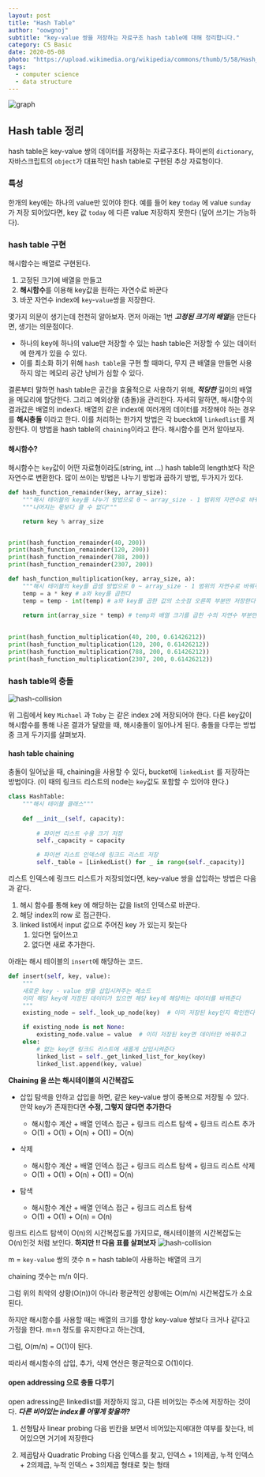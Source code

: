```yaml
---
layout: post
title: "Hash Table"
author: "oowgnoj"
subtitle: "key-value 쌍을 저장하는 자료구조 hash table에 대해 정리합니다."
category: CS Basic
date: 2020-05-08
photo: "https://upload.wikimedia.org/wikipedia/commons/thumb/5/58/Hash_table_4_1_1_0_0_1_0_LL.svg/480px-Hash_table_4_1_1_0_0_1_0_LL.svg.png"
tags:
  - computer science
  - data structure
---
```


![graph](./../images/in-post/data-structure/hash-table.png)

## Hash table 정리

hash table은 key-value 쌍의 데이터를 저장하는 자료구조다. 파이썬의 `dictionary`, 자바스크립트의 `object`가 대표적인 hash table로 구현된 추상 자료형이다. 

### 특성

한개의 key에는 하나의 value만 있어야 한다. 
예를 들어 key `today` 에 value `sunday` 가 저장 되어있다면, key 값 `today` 에 다른 value 저장하지 못한다 (덮어 쓰기는 가능하다).


### hash table 구현

해시함수는 배열로 구현된다. 
1. 고정된 크기에 배열을 만들고 
2. **해시함수**를 이용해 key값을 원하는 자연수로 바꾼다 
3. 바꾼 자연수 index에 `key`-`value`쌍을 저장한다.

몇가지 의문이 생기는데 천천히 알아보자.
먼저 아래는 1번 ***고정된 크기의 배열***을 만든다면, 생기는 의문점이다.

- 하나의 key에 하나의 value만 저장할 수 있는 hash table은 저장할 수 있는 데이터에 한계가 있을 수 있다.
- 이를 최소화 하기 위해 `hash table`을 구현 할 때마다, 무지 큰 배열을 만들면 사용하지 않는 메모리 공간 낭비가 심할 수 있다.


결론부터 말하면 hash table은 공간을 효율적으로 사용하기 위해, ***적당한*** 길이의 배열을 메모리에 할당한다. 그리고 예외상황 (충돌)을 관리한다. 자세히 말하면, 해시함수의 결과값은 배열의 index다. 배열의 같은 index에 여러개의 데이터를 저장해야 하는 경우를 **해시충돌** 이라고 한다. 이를 처리하는 한가지 방법은 각 bueckt에 `linkedlist`를 저장한다. 이 방법을 hash table의 `chaining`이라고 한다. 해시함수를 먼저 알아보자.


#### 해시함수?
해시함수는 `key`값이 어떤 자료형이라도(string, int ...) hash table의 length보다 작은 자연수로 변환한다. 많이 쓰이는 방법은 나누기 방법과 곱하기 방법, 두가지가 있다.

````python
def hash_function_remainder(key, array_size):
    """해시 테이블의 key를 나누기 방법으로 0 ~ array_size - 1 범위의 자연수로 바꿔주는 함수"""
    """나머지는 몫보다 클 수 없다"""

    return key % array_size


print(hash_function_remainder(40, 200))
print(hash_function_remainder(120, 200))
print(hash_function_remainder(788, 200))
print(hash_function_remainder(2307, 200))
````

````python
def hash_function_multiplication(key, array_size, a):
    """해시 테이블의 key를 곱셈 방법으로 0 ~ array_size - 1 범위의 자연수로 바꿔주는 함수"""
    temp = a * key # a와 key를 곱한다
    temp = temp - int(temp) # a와 key를 곱한 값의 소숫점 오른쪽 부분만 저장한다
    
    return int(array_size * temp) # temp와 배열 크기를 곱한 수의 자연수 부분만 리턴한다
        

print(hash_function_multiplication(40, 200, 0.61426212))
print(hash_function_multiplication(120, 200, 0.61426212))
print(hash_function_multiplication(788, 200, 0.61426212))
print(hash_function_multiplication(2307, 200, 0.61426212))
````




### hash table의 충돌

![hash-collision](./../images/in-post/data-structure/hash-collision.png)

위 그림에서 key `Michael` 과 `Toby` 는 같은 index `2`에 저장되어야 한다. 다른 key값이 해시함수를 통해 나온 결과가 달랐을 때, 해시충돌이 일어나게 된다. 충돌을 다루는 방법 중 크게 두가지를 살펴보자. 

#### hash table chaining 

충돌이 일어났을 때, chaining을 사용할 수 있다, bucket에 `linkedList` 를 저장하는 방법이다. 
(이 때의 링크드 리스트의 node는 `key`값도 포함할 수 있어야 한다.)

````python
class HashTable:
    """해시 테이블 클래스"""
    
    def __init__(self, capacity):
        
        # 파이썬 리스트 수용 크기 저장
        self._capacity = capacity  

        # 파이썬 리스트 인덱스에 링크드 리스트 저장
        self._table = [LinkedList() for _ in range(self._capacity)]  

````

리스트 인덱스에 링크드 리스트가 저장되었다면, key-value 쌍을 삽입하는 방법은 다음과 같다.

1. 해시 함수를 통해 key 에 해당하는 값을 list의 인덱스로 바꾼다.
2. 해당 index의 row 로 접근한다.
3. linked list에서 input 값으로 주어진 key 가 있는지 찾는다 
    1. 있다면 덮어쓰고
    2. 없다면 새로 추가한다.

아래는 해시 테이블의 `insert`에 해당하는 코드.

````python
def insert(self, key, value):
    """
    새로운 key - value 쌍을 삽입시켜주는 메소드
    이미 해당 key에 저장된 데이터가 있으면 해당 key에 해당하는 데이터를 바꿔준다
    """
    existing_node = self._look_up_node(key)  # 이미 저장된 key인지 확인한다

    if existing_node is not None:
        existing_node.value = value  # 이미 저장된 key면 데이터만 바꿔주고
    else:
        # 없는 key면 링크드 리스트에 새롭게 삽입시켜준다
        linked_list = self._get_linked_list_for_key(key)
        linked_list.append(key, value)
````

**Chaining 을 쓰는 해시테이블의 시간복잡도**


- 삽입
    탐색을 안하고 삽입을 하면, 같은 key-value 쌍이 중복으로 저장될 수 있다.
    만약 key가 존재한다면 **수정, 그렇지 않다면 추가한다**

    - 해시함수 계산 + 배열 인덱스 접근 + 링크드 리스트 탐색 + 링크드 리스트 추가
    - O(1) + O(1) + O(n) + O(1) = O(n)
- 삭제
    - 해시함수 계산 + 배열 인덱스 접근 + 링크드 리스트 탐색 + 링크드 리스트 삭제
    - O(1) + O(1) + O(n) + O(1) = O(n)

- 탐색
    - 해시함수 계산 + 배열 인덱스 접근 + 링크드 리스트 탐색
    - O(1) + O(1) + O(n) = O(n)

링크드 리스트 탐색이 O(n)의 시간복잡도를 가지므로, 해시테이블의 시간복잡도는 O(n)인것 처럼 보인다. 
**하지만 !! 다음 표를 살펴보자**
![hash-collision](./../images/in-post/data-structure/time-complexity.png)


m = `key-value` 쌍의 갯수
n = hash table이 사용하는 배열의 크기

chaining 갯수는 m/n 이다. 

그럼 위의 최악의 상황(O(n))이 아니라 평균적인 상황에는 O(m/n) 시간복잡도가 소요된다.

하지만 해시함수를 사용할 때는 배열의 크기를 항상 key-value 쌍보다 크거나 같다고 가정을 한다. 
m=n 정도를 유지한다고 하는건데,

그럼, O(m/n) = O(1)이 된다.


따라서 해시함수의 삽입, 추가, 삭제 연산은 평균적으로 O(1)이다.

#### open addressing 으로 충돌 다루기

open adressing은 linkedlist를 저장하지 않고, 다른 비어있는 주소에 저장하는 것이다.
***다른 비어있는 index를 어떻게 찾을까?***

1. 선형탐사 linear probing
다음 빈칸을 보면서 비어있는지에대한 여부를 찾는다, 비어있으면 거기에 저장한다


2. 제곱탐사 Quadratic Probing
다음 인덱스를 찾고, 인덱스 + 1의제곱, 누적 인덱스 + 2의제곱, 누적 인덱스 + 3의제곱 형태로 찾는 형태


